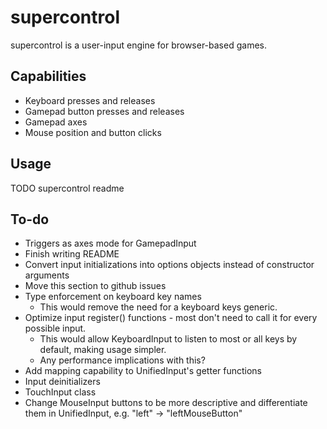 # supercontrol

supercontrol is a user-input engine for browser-based games.

## Capabilities

- Keyboard presses and releases
- Gamepad button presses and releases
- Gamepad axes
- Mouse position and button clicks

## Usage

TODO supercontrol readme

## To-do

- Triggers as axes mode for GamepadInput
- Finish writing README
- Convert input initializations into options objects instead of constructor arguments
- Move this section to github issues
- Type enforcement on keyboard key names
    - This would remove the need for a keyboard keys generic.
- Optimize input register() functions - most don't need to call it for every possible input.
    - This would allow KeyboardInput to listen to most or all keys by default, making usage simpler.
    - Any performance implications with this?
- Add mapping capability to UnifiedInput's getter functions
- Input deinitializers
- TouchInput class
- Change MouseInput buttons to be more descriptive and differentiate them in UnifiedInput, e.g. "left" -> "leftMouseButton"